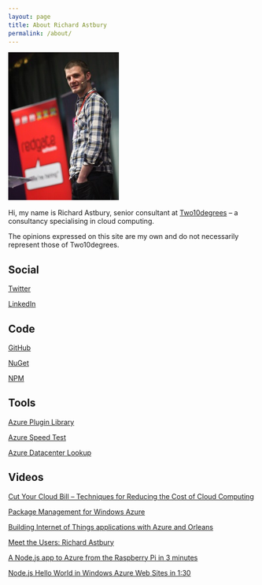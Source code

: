 ```yaml
---
layout: page
title: About Richard Astbury
permalink: /about/
---
```


![](/images/me.jpg)

Hi, my name is Richard Astbury, senior consultant at [Two10degrees](http://www.two10degrees.com) – a consultancy specialising in cloud computing.

The opinions expressed on this site are my own and do not necessarily represent those of Two10degrees.

## Social

[Twitter](https://twitter.com/richorama)

[LinkedIn](http://www.linkedin.com/profile/view?id=13912500)

## Code

[GitHub](https://github.com/richorama)

[NuGet](http://www.nuget.org/profiles/richorama/)

[NPM](https://npmjs.org/~richard.astbury)

## Tools

[Azure Plugin Library](http://richorama.github.io/AzurePluginLibrary/)

[Azure Speed Test](http://azurespeedtest.azurewebsites.net/)

[Azure Datacenter Lookup](http://azurelookup.azurewebsites.net/)

## Videos

[Cut Your Cloud Bill – Techniques for Reducing the Cost of Cloud Computing](http://www.infoq.com/presentations/cloud-infrastructure-cost)

[Package Management for Windows Azure](http://www.infoq.com/presentations/Package-Management-Windows-Azure)

[Building Internet of Things applications with Azure and Orleans](http://channel9.msdn.com/Events/cloudday/Microsoft-Cloud-Day-2014/Building-Internet-of-Things-applications-with-Azure-and-Orleans)

[Meet the Users: Richard Astbury](http://channel9.msdn.com/Events/cloudday/Microsoft-Cloud-Day-2014-Meet-the-Users/Meet-the-Users-Richard-Astbury-Azure-MVP-Sr-Consultant-Two10Degrees)

[A Node.js app to Azure from the Raspberry Pi in 3 minutes](http://www.youtube.com/watch?v=eg4DXSvl2Us)

[Node.js Hello World in Windows Azure Web Sites in 1:30](https://www.youtube.com/watch?v=UlG-mGSqkaI)